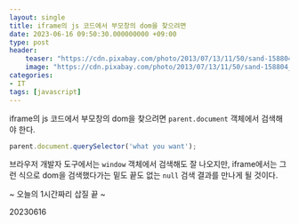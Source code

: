 ```yaml
---
layout: single
title: iframe의 js 코드에서 부모창의 dom을 찾으려면
date: 2023-06-16 09:50:30.000000000 +09:00
type: post
header:
    teaser: "https://cdn.pixabay.com/photo/2013/07/13/11/50/sand-158804_1280.png"
    image: "https://cdn.pixabay.com/photo/2013/07/13/11/50/sand-158804_1280.png"
categories:
- IT
tags: [javascript]
---
```


iframe의 js 코드에서 부모창의 dom을 찾으려면 `parent.document` 객체에서 검색해야 한다.

```javascript
parent.document.querySelector('what you want');
```

브라우저 개발자 도구에서는 `window` 객체에서 검색해도 잘 나오지만, iframe에서는 그런 식으로 dom을 검색했다가는 밑도 끝도 없는 `null` 검색 결과를 만나게 될 것이다. 

~ 오늘의 1시간짜리 삽질 끝 ~

20230616
